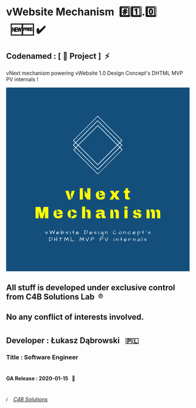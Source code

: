# vWebsite Mechanism &nbsp;:hash::one:.:zero: &nbsp;&nbsp;:new::free:&nbsp;:heavy_check_mark:
## Codenamed : [ :hamburger: Project ] &nbsp;:zap:
vNext mechanism powering vWebsite 1.0 Design Concept's DHTML MVP PV internals !

![vWebsite Mechanism Logo](/vNext_Mechanism_Logo.png)

## All stuff is developed under exclusive control from C4B Solutions Lab &nbsp;:registered:
## No any conflict of interests involved. 
#
## Developer : Łukasz Dąbrowski &nbsp;&nbsp;:poland:
### Title     : Software Engineer
#
#### GA Release : 2020-01-15 &nbsp;&nbsp;:pushpin:
#
###### :information_source: &nbsp;&nbsp; [C4B Solutions](https://c4b.solutions)
